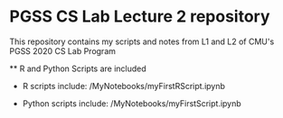 # PGSS CS Lab Lecture 2 repository
This repository contains my scripts and notes from L1 and L2 of CMU's PGSS 2020 CS Lab Program

** R and Python Scripts are included

- R scripts include:
/MyNotebooks/myFirstRScript.ipynb

- Python scripts include:
/MyNotebooks/myFirstScript.ipynb
